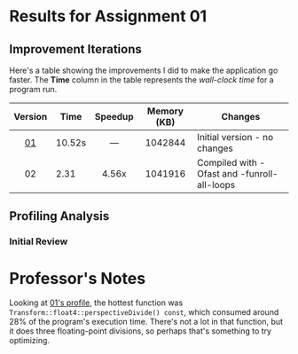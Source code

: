 # Results for Assignment 01

## Improvement Iterations

Here's a table showing the improvements I did to make the application go faster.  The **Time** column in the table represents the _wall-clock time_ for a program run.

| Version | Time | Speedup | Memory (KB) | Changes |
| :-----: | ---- | :-----: | :------: | ------- |
| [01](01.cpp) | 10.52s | &mdash; | 1042844 | Initial version - no changes |
| 02 | 2.31 | 4.56x | 1041916 | Compiled with -Ofast and -funroll-all-loops |

## Profiling Analysis

### Initial Review

# Professor's Notes
Looking at [01's profile](01.prof), the hottest function was `Transform::float4::perspectiveDivide() const`, which consumed around 28% of the program's execution time.  There's not a lot in that function, but it does three floating-point divisions, so perhaps that's something to try optimizing.